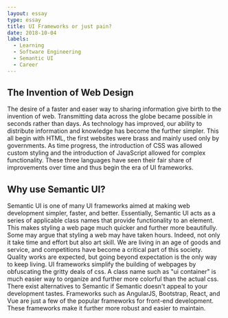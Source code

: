 ```yaml
---
layout: essay
type: essay
title: UI Frameworks or just pain?
date: 2018-10-04
labels:
  - Learning
  - Software Engineering
  - Semantic UI
  - Career
---
```


## The Invention of Web Design
The desire of a faster and easer way to sharing information give birth to the invention of web. Transmitting data across the globe became possible in seconds rather than days. As technology has improved, our ability to distribute information and knowledge has become the further simpler. This all begin with HTML, the first websites were brass and mainly used only by governments. As time progress, the introduction of CSS was allowed custom styling and the introduction of JavaScript allowed for complex functionality. These three languages have seen their fair share of improvements over time and thus begin the era of UI frameworks.

## Why use Semantic UI? 
Semantic UI is one of many UI frameworks aimed at making web development simpler, faster, and better. Essentially, Semantic UI acts as a series of applicable class names that provide functionality to an element. This makes styling a web page much quicker and further more beautifully. Some may argue that styling a web may have taken hours. Indeed, not only it take time and effort but also art skill. We are living in an age of goods and service, and competitions have become a critical part of this society. Quality works are expected, but going beyond expectation is the only way to keep living. UI frameworks simplify the building of webpages by obfuscating the gritty deals of css. A class name such as "ui container" is much easier way to organize and further more colorful than the actual css. There exist alternatives to Semantic if Semantic doesn't appeal to your development tastes. Frameworks such as AngularJS, Bootstrap, React, and Vue are just a few of the popular frameworks for front-end development. These frameworks make it further more robust and easier to maintain.
